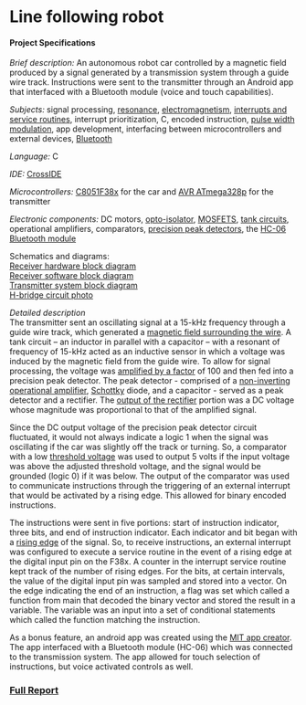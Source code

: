 # Line following robot

#### Project Specifications
*Brief description:*  An autonomous robot car controlled by a magnetic field produced by a signal generated by a transmission system through a guide wire track. Instructions were sent to the transmitter through an Android app that interfaced with a Bluetooth module (voice and touch capabilities).

*Subjects:* signal processing, [resonance](http://www.physicsclassroom.com/class/sound/Lesson-5/Resonance), [electromagnetism](http://physicsforidiots.com/physics/electromagnetism/), [interrupts and service routines](http://users.ece.utexas.edu/~valvano/Volume1/E-Book/C12_Interrupts.htm), interrupt prioritization, C, encoded instruction, [pulse width modulation](http://www.8051projects.net/wiki/Pulse_Width_Modulation), app development, interfacing between microcontrollers and external devices, [Bluetooth](http://electronics.howstuffworks.com/bluetooth.htm)

*Language:* C

*IDE:* [CrossIDE](http://crosside.software.informer.com/)

*Microcontrollers:*  [C8051F38x](http://www.keil.com/dd/docs/datashts/silabs/c8051f32x.pdf) for the car and [AVR ATmega328p](http://www.atmel.com/Images/Atmel-42735-8-bit-AVR-Microcontroller-ATmega328-328P_Datasheet.pdf) for the transmitter

*Electronic components:* DC motors, [opto-isolator](https://en.wikipedia.org/wiki/Opto-isolator), [MOSFETS](http://www.electronics-tutorials.ws/transistor/tran_6.html), [tank circuits](https://www.youtube.com/watch?v=fQ4yRVEzXQA), operational amplifiers, comparators, [precision peak detectors](https://www.google.ca/url?sa=i&rct=j&q=&esrc=s&source=images&cd=&cad=rja&uact=8&ved=0ahUKEwjf5dLO9tfTAhUX3GMKHRu5BOcQjRwIBw&url=https%3A%2F%2Fen.wikipedia.org%2Fwiki%2FPrecision_rectifier&psig=AFQjCNGRjA4ztPc-uV_yoLt3zav_h-844Q&ust=1494045276818886), the [HC-06 Bluetooth module](https://arduino-info.wikispaces.com/BlueTooth-HC05-HC06-Modules-How-To)

Schematics and diagrams:  
[Receiver hardware block diagram](https://www.dropbox.com/s/xktt6sdt3eljejj/Receiver%20Block%20Diagram.png?dl=0) </br>
[Receiver software block diagram](https://www.dropbox.com/s/w6xfivj9uftpmkx/Software%20Block%20Diagram.png?dl=0)</br>
[Transmitter system block diagram](https://www.dropbox.com/s/oaagyijevjokmhq/Transmitter%20Block%20Diagram.png?dl=0)</br>
[H-bridge circuit photo](http://imgur.com/FEuz8WW)

*Detailed description*</br>
The transmitter sent an oscillating signal at a 15-kHz frequency through a guide wire track, which generated a [magnetic field surrounding the wire](https://www.google.ca/url?sa=i&rct=j&q=&esrc=s&source=images&cd=&cad=rja&uact=8&ved=0ahUKEwiVzc3Tl-zTAhVN72MKHZgjDAcQjRwIBw&url=http%3A%2F%2Fhyperphysics.phy-astr.gsu.edu%2Fhbase%2Fmagnetic%2Fmagcur.html&psig=AFQjCNFhvemvEzwuimTEedewdQdSvx31Bw&ust=1494741366368041). A tank circuit – an inductor in parallel with a capacitor – with a resonant of frequency of 15-kHz acted as an inductive sensor in which a voltage was induced by the magnetic field from the guide wire. To allow for signal processing, the voltage was [amplified by a factor](http://www.ecircuitcenter.com/Circuits/op_bandwidth1/op_bandwidth1.htm) of 100 and then fed into a precision peak detector. The peak detector - comprised of a [non-inverting operational amplifier](https://www.google.ca/url?sa=i&rct=j&q=&esrc=s&source=images&cd=&cad=rja&uact=8&ved=0ahUKEwiF-KXzl-zTAhUK72MKHY2mDgkQjRwIBw&url=http%3A%2F%2Fecetutorials.com%2Fanalog-electronics%2Finverting-and-non-inverting-amplifiers%2F&psig=AFQjCNEI05Z950hMntQePTrMo3SDa8MzAQ&ust=1494741427504725), [Schottky](https://en.wikipedia.org/wiki/Schottky_diode) diode, and a capacitor - served as a peak detector and a rectifier. The [output of the rectifier](https://www.google.ca/url?sa=i&rct=j&q=&esrc=s&source=images&cd=&cad=rja&uact=8&ved=0ahUKEwi9is__l-zTAhUI8mMKHZ9PCVIQjRwIBw&url=http%3A%2F%2Fwww.electronics-tutorials.ws%2Fdiode%2Fdiode_6.html&psig=AFQjCNGkDJpMP6DdVvD4tajNgiV_rr3sTw&ust=1494741457877666) portion was a DC voltage whose magnitude was proportional to that of the amplified signal. 

Since the DC output voltage of the precision peak detector circuit fluctuated, it would not always indicate a logic 1 when the signal was oscillating if the car was slightly off the track or turning. So, a comparator with a low [threshold voltage](https://www.google.ca/url?sa=i&rct=j&q=&esrc=s&source=images&cd=&cad=rja&uact=8&ved=0ahUKEwj9xPb99NfTAhUU7mMKHVFuCjsQjRwIBw&url=http%3A%2F%2Fwww.electronics-tutorials.ws%2Fopamp%2Fop-amp-comparator.html&psig=AFQjCNFnDztYyjhqUsjRbk8wrqmwep09xg&ust=1494044860945010) was used to output 5 volts if the input voltage was above the adjusted threshold voltage, and the signal would be grounded (logic 0) if it was below. The output of the comparator was used to communicate instructions through the triggering of an external interrupt that would be activated by a rising edge. This allowed for binary encoded instructions.

The instructions were sent in five portions: start of instruction indicator, three bits, and end of instruction indicator. Each indicator and bit began with a [rising edge](https://www.google.ca/url?sa=i&rct=j&q=&esrc=s&source=images&cd=&cad=rja&uact=8&ved=0ahUKEwi2j7S799fTAhUE12MKHe81AeQQjRwIBw&url=https%3A%2F%2Fwww.electronics-micros.com%2Fsoftware-hardware%2Fplclib-arduino-edge-triggered-pulses%2F&psig=AFQjCNG8VtjcWxuiX_wioor60IDGiFNI7g&ust=1494045529930970) of the signal. So, to receive instructions, an external interrupt was configured to execute a service routine in the event of a rising edge at the digital input pin on the F38x. A counter in the interrupt service routine kept track of the number of rising edges. For the bits, at certain intervals, the value of the digital input pin was sampled and stored into a vector. On the edge indicating the end of an instruction, a flag was set which called a function from main that decoded the binary vector and stored the result in a variable. The variable was an input into a set of conditional statements which called the function matching the instruction.

As a bonus feature, an android app was created using the [MIT app creator](http://appinventor.mit.edu/explore/). The app interfaced with a Bluetooth module (HC-06) which was connected to the transmission system. The app allowed for touch selection of instructions, but voice activated controls as well.

### [Full Report](https://www.dropbox.com/s/kpzc95esqymajvl/ELEC_291_Project_2_Report.pdf?dl=0) 
